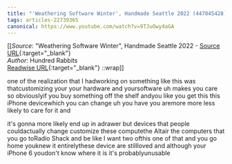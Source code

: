 ```yaml
---
title: "'Weathering Software Winter', Handmade Seattle 2022 (447045428)"
tags: articles-22739365
canonical: https://www.youtube.com/watch?v=9TJuOwy4aGA
---
```


[[_Source_: "Weathering Software Winter", Handmade Seattle 2022 - [Source URL](https://www.youtube.com/watch?v=9TJuOwy4aGA){:target="_blank"}<br>
_Author_: Hundred Rabbits<br>
[Readwise URL](https://readwise.io/open/447045428){:target="_blank"}
::wrap]]

one of the realization that I hadworking on something like this was thatcustomizing your your hardware and yoursoftware uh makes you care so obviouslyif you buy something off the shelf andyou like you get this this iPhone devicewhich you can change uh you have you aremore more less likely to care for it and

it's gonna more likely end up in adrawer but devices that people couldactually change customize these computethe Altair the computers that you go toRadio Shack and be like I want two ofthis one of that and you go home youknew it entirelythese device are stillloved and although your iPhone 6 youdon't know where it is it's probablyunusable

